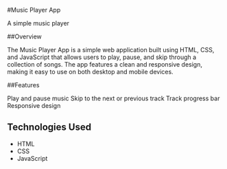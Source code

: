 #Music Player App

A simple music player

##Overview

The Music Player App is a simple web application built using HTML, CSS, and JavaScript that allows users to play, pause, and skip through a collection of songs. The app features a clean and responsive design, making it easy to use on both desktop and mobile devices.

##Features

Play and pause music
Skip to the next or previous track
Track progress bar
Responsive design

## Technologies Used

- HTML
- CSS
- JavaScript
